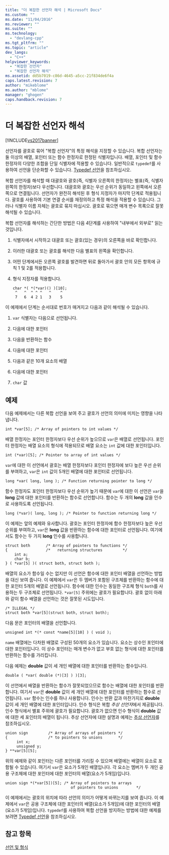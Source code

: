 ```yaml
---
title: "더 복잡한 선언자 해석 | Microsoft Docs"
ms.custom: ""
ms.date: "11/04/2016"
ms.reviewer: ""
ms.suite: ""
ms.technology: 
  - "devlang-cpp"
ms.tgt_pltfrm: ""
ms.topic: "article"
dev_langs: 
  - "C++"
helpviewer_keywords: 
  - "복잡한 선언자"
  - "복잡한 선언자 해석"
ms.assetid: dd5b7019-c86d-4645-a5cc-21f834de6f4a
caps.latest.revision: 7
author: "mikeblome"
ms.author: "mblome"
manager: "ghogen"
caps.handback.revision: 7
---
```

# 더 복잡한 선언자 해석
[!INCLUDE[vs2017banner](../assembler/inline/includes/vs2017banner.md)]

선언자를 괄호로 묶어 "복합 선언자"의 특정 해석을 지정할 수 있습니다. 복합 선언자는 둘 이상의 배열, 포인터 또는 함수 한정자로 한정된 식별자입니다.  배열, 포인터 및 함수 한정자의 다양한 조합을 단일 식별자에 적용할 수 있습니다.  일반적으로 `typedef`를 사용하여 선언을 단순화할 수 있습니다.  [Typedef 선언](../c-language/typedef-declarations.md)을 참조하십시오.  
  
 복합 선언자를 해석할 때 대괄호와 괄호\(즉, 식별자 오른쪽의 한정자\)는 별표\(즉, 식별자 왼쪽의 한정자\)보다 우선합니다.  대괄호와 괄호는 우선 순위가 동일하고 왼쪽에서 오른쪽으로 연결됩니다.  선언자가 완전히 해석된 후 형식 지정자가 마지막 단계로 적용됩니다.  괄호를 사용하여 기본 연결 순서를 재정의하고 특정 해석을 적용할 수 있습니다.  그러나 식별자 이름 자체는 괄호로 묶지 마십시오.  괄호로 묶으면 매개 변수 목록으로 잘못 해석될 수 있습니다.  
  
 복합 선언자를 해석하는 간단한 방법은 다음 4단계를 사용하여 "내부에서 외부로" 읽는 것입니다.  
  
1.  식별자에서 시작하고 대괄호 또는 괄호\(있는 경우\)의 오른쪽을 바로 확인합니다.  
  
2.  이러한 대괄호 또는 괄호를 해석한 다음 별표의 왼쪽을 확인합니다.  
  
3.  어떤 단계에서든 오른쪽 괄호를 발견하면 뒤로 돌아가서 괄호 안의 모든 항목에 규칙 1 및 2를 적용합니다.  
  
4.  형식 지정자를 적용합니다.  
  
    ```  
    char *( *(*var)() )[10];  
     ^   ^  ^ ^ ^   ^    ^  
     7   6  4 2 1   3    5  
    ```  
  
 이 예제에서 단계는 순서대로 번호가 매겨지고 다음과 같이 해석될 수 있습니다.  
  
1.  `var` 식별자는 다음으로 선언됩니다.  
  
2.  다음에 대한 포인터  
  
3.  다음을 반환하는 함수  
  
4.  다음에 대한 포인터  
  
5.  다음과 같은 10개 요소의 배열  
  
6.  다음에 대한 포인터  
  
7.  `char` 값  
  
## 예제  
 다음 예제에서는 다른 복합 선언을 보여 주고 괄호가 선언의 의미에 미치는 영향을 나타냅니다.  
  
```  
int *var[5]; /* Array of pointers to int values */  
```  
  
 배열 한정자는 포인터 한정자보다 우선 순위가 높으므로 `var`은 배열로 선언됩니다.  포인터 한정자는 배열 요소의 형식에 적용되므로 배열 요소는 `int` 값에 대한 포인터입니다.  
  
```  
int (*var)[5]; /* Pointer to array of int values */  
```  
  
 `var`에 대한 이 선언에서 괄호는 배열 한정자보다 포인터 한정자에 보다 높은 우선 순위를 부여하고, `var`은 `int` 값이 5개인 배열에 대한 포인터로 선언됩니다.  
  
```  
long *var( long, long ); /* Function returning pointer to long */  
```  
  
 함수 한정자도 포인터 한정자보다 우선 순위가 높기 때문에 `var`에 대한 이 선언은 `var`을 **long** 값에 대한 포인터를 반환하는 함수로 선언합니다.  함수는 두 개의 **long** 값을 인수로 사용하도록 선언됩니다.  
  
```  
long (*var)( long, long ); /* Pointer to function returning long */  
```  
  
 이 예제는 앞의 예제와 유사합니다.  괄호는 포인터 한정자에 함수 한정자보다 높은 우선 순위를 부여하고, `var`은 **long** 값을 반환하는 함수에 대한 포인터로 선언됩니다.  여기에서도 함수는 두 가지 **long** 인수를 사용합니다.  
  
```  
struct both       /* Array of pointers to functions */  
{                 /*   returning structures         */  
    int a;  
    char b;  
} ( *var[5] )( struct both, struct both );  
```  
  
 배열의 요소가 함수일 수는 없지만 이 선언은 함수에 대한 포인터 배열을 선언하는 방법을 대신 보여 줍니다.  이 예제에서 `var`은 두 멤버가 포함된 구조체를 반환하는 함수에 대한 포인터 5개의 배열로 선언됩니다.  함수에 대한 인수는 동일한 구조체 형식 `both`를 사용하는 두 구조체로 선언됩니다.  `*var[5]` 주위에는 괄호가 필요합니다.  괄호 없이 아래와 같이 함수 배열을 선언하는 것은 잘못된 시도입니다.  
  
```  
/* ILLEGAL */  
struct both *var[5](struct both, struct both);  
```  
  
 다음 문은 포인터의 배열을 선언합니다.  
  
```  
unsigned int *(* const *name[5][10] ) ( void );  
```  
  
 `name` 배열에는 다차원 배열로 구성된 50개의 요소가 있습니다.  요소는 상수인 포인터에 대한 포인터입니다.  이 상수 포인터는 매개 변수가 없고 부호 없는 형식에 대한 포인터를 반환하는 함수를 가리킵니다.  
  
 다음 예제는 **double** 값이 세 개인 배열에 대한 포인터를 반환하는 함수입니다.  
  
```  
double ( *var( double (*)[3] ) )[3];  
```  
  
 이 선언에서 배열을 반환하는 함수가 잘못되었으므로 함수는 배열에 대한 포인터를 반환합니다.  여기서 `var`은 **double** 값이 세 개인 배열에 대한 포인터를 반환하는 함수로 선언됩니다.  `var` 함수는 인수를 하나 사용합니다.  인수는 반환 값과 마찬가지로 **double** 값이 세 개인 배열에 대한 포인터입니다.  인수 형식은 복합 *추상 선언자*에서 제공됩니다.  인수 형식에서 별표 주위에 괄호가 필요합니다. 괄호가 없으면 인수 형식이 **double** 값에 대한 세 포인터의 배열이 됩니다.  추상 선언자에 대한 설명과 예제는 [추상 선언자](../c-language/c-abstract-declarators.md)를 참조하십시오.  
  
```  
union sign         /* Array of arrays of pointers */  
{                  /* to pointers to unions       */  
     int x;  
     unsigned y;  
} **var[5][5];  
```  
  
 위의 예제와 같이 포인터는 다른 포인터를 가리킬 수 있으며 배열에는 배열이 요소로 포함될 수 있습니다.  여기서 `var`은 요소가 5개인 배열입니다.  각 요소는 멤버가 두 개인 공용 구조체에 대한 포인터에 대한 포인터의 배열\(요소가 5개임\)입니다.  
  
```  
union sign *(*var[5])[5]; /* Array of pointers to arrays  
                             of pointers to unions        */  
```  
  
 이 예제에서는 괄호의 위치에 따라 선언의 의미가 어떻게 바뀌는지를 보여 줍니다.  이 예제에서 `var`은 공용 구조체에 대한 포인터의 배열\(요소가 5개임\)에 대한 포인터의 배열\(요소가 5개임\)입니다.  `typedef`를 사용하여 복합 선언을 방지하는 방법에 대한 예제를 보려면 [Typedef 선언](../c-language/typedef-declarations.md)을 참조하십시오.  
  
## 참고 항목  
 [선언 및 형식](../c-language/declarations-and-types.md)